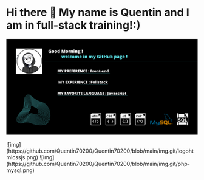 <h1>Hi there 👋 My name is Quentin and I am in full-stack training!:)</h1>

![img](https://github.com/Quentin70200/Quentin70200/blob/main/img.git/Good%20Morning%20!%20welcome%20in%20my%20GitHub.png)

<div>
  ![img](https://github.com/Quentin70200/Quentin70200/blob/main/img.git/logohtmlcssjs.png)
  ![img](https://github.com/Quentin70200/Quentin70200/blob/main/img.git/php-mysql.png)
</div>

<!--
**Quentin70200/Quentin70200** is a ✨ _special_ ✨ repository because its `README.md` (this file) appears on your GitHub profile.

Here are some ideas to get you started:

- 🔭 I’m currently working on ...
- 🌱 I’m currently learning ...
- 👯 I’m looking to collaborate on ...
- 🤔 I’m looking for help with ...
- 💬 Ask me about ...
- 📫 How to reach me: ...
- 😄 Pronouns: ...
- ⚡ Fun fact: ...
-->
